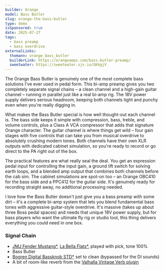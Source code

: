 ```yaml
---
builder: Orange
model: Bass Butler
slug: orange-the-bass-butler
type: demo
isSponsored: true
date: 2025-07-27
tags:
  - bass preamp
  - bass overdrive
externalLinks:
  thomann: orange_bass_butler
  builderLink: https://orangeamps.com/bass-butler-preamp/
  sweetwater: https://sweetwater.sjv.io/GKkgjV
---
```


The Orange Bass Butler is genuinely one of the most complete bass solutions I've ever used in pedal form. This bi-amp preamp gives you two completely separate signal chains – a clean channel and a high-gain guitar channel – running in parallel just like a real bi-amp rig. The 18V power supply delivers serious headroom, keeping both channels tight and punchy even when you're really digging in.

What makes the Bass Butler special is how well thought-out each channel is. The bass side keeps it simple with compression, bass, treble, and volume controls, plus a Class A VCA compressor that adds that signature Orange character. The guitar channel is where things get wild – four gain stages with five controls that can take you from musical overdrive to absolutely crushing modern tones. Both channels have their own XLR outputs with dedicated cabinet simulation, so you're ready to record or go direct to the PA right out of the box.

The practical features are what really seal the deal. You get an expression pedal input for controlling the input gain, a ground lift switch for solving earth loops, and a blended amp output that combines both channels before the cab sim. The cabinet simulations are spot-on too – an Orange OBC410 for the bass side and a PPC412 for the guitar side. It's genuinely ready for recording straight away, no additional processing needed.

I love how the Bass Butler doesn't just give you a bass preamp with some dirt – it's a complete bi-amp system that lets you blend fundamental bass tones with aggressive guitar-style overdrive. It's massive (takes up about three Boss pedal spaces) and needs that unique 18V power supply, but for bass players who want the ultimate fly rig or studio tool, this thing delivers everything you could need in one box.

### Signal Chain

- [JMJ Fender Mustang\*](https://sweetwater.sjv.io/R5A6bg), [La Bella Flats\*](https://sweetwater.sjv.io/WqZN6Z), played with pick, tone 100%
- Bass Butler
- [Bogren Digital Bassknob STD\*](https://www.thomann.de/intl/bogren_digital_bassknob_std.htm?offid=1&affid=3396) set to clean (bypassed for the DI sounds)
- A bit of room-like reverb from the [Valhalla Vintage Verb plugin](https://valhalladsp.com/shop/reverb/valhalla-vintage-verb/)
